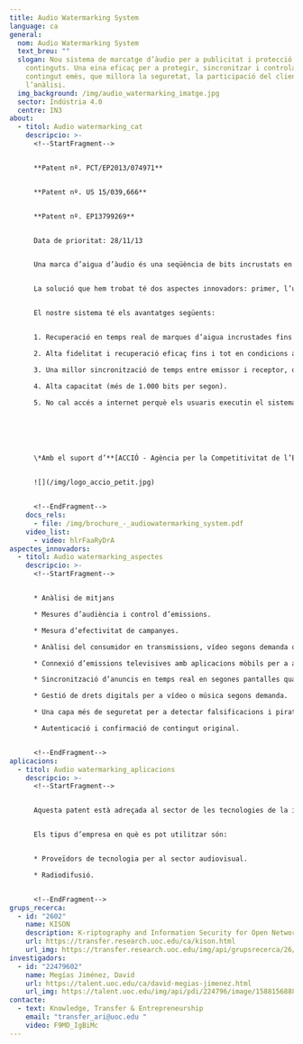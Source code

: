 ```yaml
---
title: Audio Watermarking System
language: ca
general:
  nom: Audio Watermarking System
  text_breu: ""
  slogan: Nou sistema de marcatge d’àudio per a publicitat i protecció de
    continguts. Una eina eficaç per a protegir, sincronitzar i controlar el
    contingut emès, que millora la seguretat, la participació del client i
    l’anàlisi.
  img_background: /img/audio_watermarking_imatge.jpg
  sector: Indústria 4.0
  centre: IN3
about:
  - titol: Audio watermarking_cat
    descripcio: >-
      <!--StartFragment-->


      **Patent nº. PCT/EP2013/074971**


      **Patent nº. US 15/039,666**


      **Patent nº. EP13799269**


      Data de prioritat: 28/11/13


      Una marca d’aigua d’àudio és una seqüència de bits incrustats en un senyal d’àudio transmès (televisió, ràdio o internet). Són imperceptibles per als sentits humans i només poden ser detectats per dispositius com ara telèfons intel·ligents o tauletes. Una marca d’aigua conté identificadors únics tant de la part d’àudio d’on s’ha extret la marca com de la font de distribució en què es pot acreditar el contingut.


      La solució que hem trobat té dos aspectes innovadors: primer, l’ús del domini de Fourier, i segon, l’ús del domini de temps i de freqüència durant la incrustació.


      El nostre sistema té els avantatges següents:


      1. Recuperació en temps real de marques d’aigua incrustades fins i tot a distàncies superiors a sis metres del transmissor d’àudio (altres aplicacions d’última generació només poden recuperar fins a una distància d’1,5 metres).

      2. Alta fidelitat i recuperació eficaç fins i tot en condicions adverses, que permeten superar les distorsions de transmissió i el soroll de fons.

      3. Una millor sincronització de temps entre emissor i receptor, de manera que el contingut ocult arriba a l’objectiu en el temps previst.

      4. Alta capacitat (més de 1.000 bits per segon).

      5. No cal accés a internet perquè els usuaris executin el sistema.






      \*Amb el suport d’**[ACCIÓ - Agència per la Competitivitat de l’Empresa (Generalitat de Catalunya)](http://www.accio.gencat.cat/ca/inici)***


      ![](/img/logo_accio_petit.jpg)


      <!--EndFragment-->
    docs_rels:
      - file: /img/brochure_-_audiowatermarking_system.pdf
    video_list:
      - video: hlrFaaRyDrA
aspectes_innovadors:
  - titol: Audio watermarking_aspectes
    descripcio: >-
      <!--StartFragment-->


      * Anàlisi de mitjans 

      * Mesures d’audiència i control d’emissions. 

      * Mesura d’efectivitat de campanyes. 

      * Anàlisi del consumidor en transmissions, vídeo segons demanda o fins i tot distribució a internet. Publicitat televisiva 

      * Connexió d’emissions televisives amb aplicacions mòbils per a augmentar la participació de l’espectador. 

      * Sincronització d’anuncis en temps real en segones pantalles quan un programa o anunci s’està emetent. Seguretat digital 

      * Gestió de drets digitals per a vídeo o música segons demanda. 

      * Una capa més de seguretat per a detectar falsificacions i pirateria. 

      * Autenticació i confirmació de contingut original.


      <!--EndFragment-->
aplicacions:
  - titol: Audio watermarking_aplicacions
    descripcio: >-
      <!--StartFragment-->


      Aquesta patent està adreçada al sector de les tecnologies de la informació i la comunicació. 


      Els tipus d’empresa en què es pot utilitzar són: 


      * Proveïdors de tecnologia per al sector audiovisual. 

      * Radiodifusió.


      <!--EndFragment-->
grups_recerca:
  - id: "2602"
    name: KISON
    description: K-riptography and Information Security for Open Networks
    url: https://transfer.research.uoc.edu/ca/kison.html
    url_img: https://transfer.research.uoc.edu/img/api/grupsrecerca/26/image/1594286715997
investigadors:
  - id: "22479602"
    name: Megías Jiménez, David
    url: https://talent.uoc.edu/ca/david-megias-jimenez.html
    url_img: https://talent.uoc.edu/img/api/pdi/224796/image/1588156888077
contacte:
  - text: Knowledge, Transfer & Entrepreneurship
    email: "transfer_ari@uoc.edu "
    video: F9MD_IgBiMc
---
```

